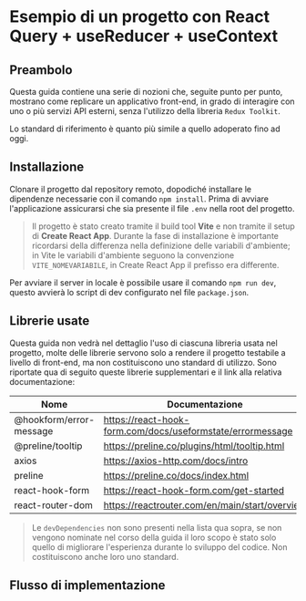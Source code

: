 
# Esempio di un progetto con React Query + useReducer + useContext

## Preambolo

Questa guida contiene una serie di nozioni che, seguite punto per punto, mostrano come replicare un applicativo front-end, in grado di interagire con uno o più servizi API esterni, senza l'utilizzo della libreria `Redux Toolkit`.  

Lo standard di riferimento è quanto più simile a quello adoperato fino ad oggi.

## Installazione

Clonare il progetto dal repository remoto, dopodiché installare le dipendenze necessarie con il comando `npm install`. Prima di avviare l'applicazione assicurarsi che sia presente il file `.env` nella root del progetto.

> Il progetto è stato creato tramite il build tool **Vite** e non tramite il setup di **Create React App**. Durante la fase di installazione è importante ricordarsi della differenza nella definizione delle variabili d'ambiente; in Vite le variabili d'ambiente seguono la convenzione `VITE_NOMEVARIABILE`, in Create React App il prefisso era differente.

Per avviare il server in locale è possibile usare il comando `npm run dev`, questo avvierà lo script di dev configurato nel file `package.json`.

## Librerie usate

Questa guida non vedrà nel dettaglio l'uso di ciascuna libreria usata nel progetto, molte delle librerie servono solo a rendere il progetto testabile a livello di front-end, ma non costituiscono uno standard di utilizzo. Sono riportate qua di seguito queste librerie supplementari e il link alla relativa documentazione:

| Nome | Documentazione | 
|--|--|
| @hookform/error-message | https://react-hook-form.com/docs/useformstate/errormessage |
| @preline/tooltip | https://preline.co/plugins/html/tooltip.html |
| axios | https://axios-http.com/docs/intro |
| preline | https://preline.co/docs/index.html |
| react-hook-form | https://react-hook-form.com/get-started |
| react-router-dom | https://reactrouter.com/en/main/start/overview |

> Le `devDependencies` non sono presenti nella lista qua sopra, se non vengono nominate  nel corso della guida il loro scopo è stato solo quello di migliorare l'esperienza durante lo sviluppo del codice. Non costituiscono anche loro uno standard.

## Flusso di implementazione